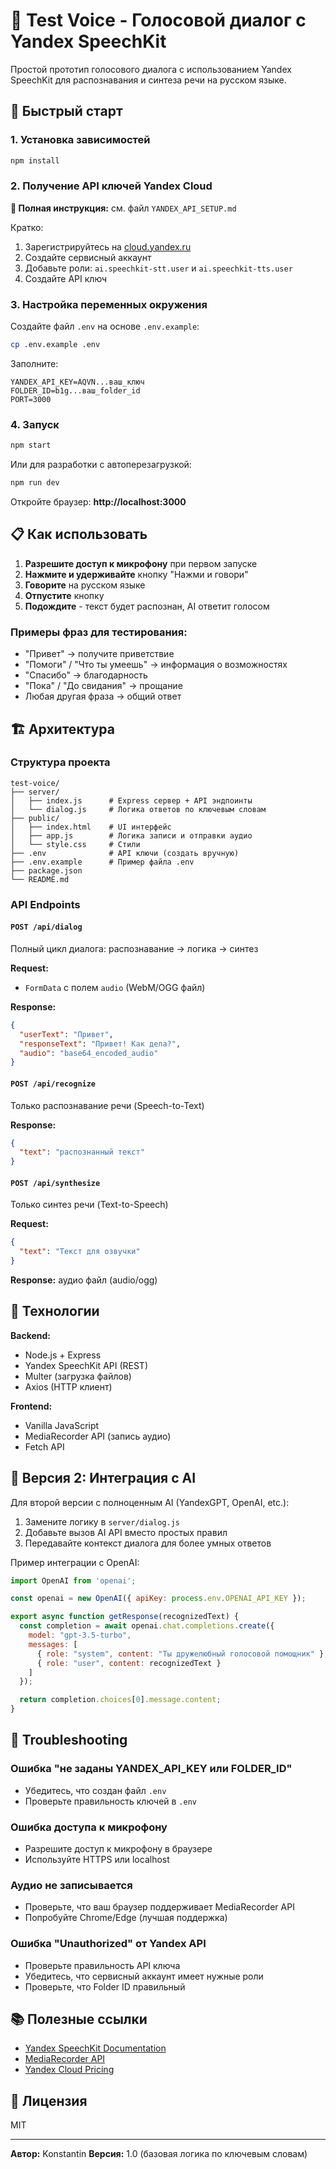 # 🎤 Test Voice - Голосовой диалог с Yandex SpeechKit

Простой прототип голосового диалога с использованием Yandex SpeechKit для распознавания и синтеза речи на русском языке.

## 🚀 Быстрый старт

### 1. Установка зависимостей

```bash
npm install
```

### 2. Получение API ключей Yandex Cloud

**📖 Полная инструкция:** см. файл `YANDEX_API_SETUP.md`

Кратко:
1. Зарегистрируйтесь на [cloud.yandex.ru](https://cloud.yandex.ru)
2. Создайте сервисный аккаунт
3. Добавьте роли: `ai.speechkit-stt.user` и `ai.speechkit-tts.user`
4. Создайте API ключ

### 3. Настройка переменных окружения

Создайте файл `.env` на основе `.env.example`:

```bash
cp .env.example .env
```

Заполните:

```env
YANDEX_API_KEY=AQVN...ваш_ключ
FOLDER_ID=b1g...ваш_folder_id
PORT=3000
```

### 4. Запуск

```bash
npm start
```

Или для разработки с автоперезагрузкой:

```bash
npm run dev
```

Откройте браузер: **http://localhost:3000**

## 📋 Как использовать

1. **Разрешите доступ к микрофону** при первом запуске
2. **Нажмите и удерживайте** кнопку "Нажми и говори"
3. **Говорите** на русском языке
4. **Отпустите** кнопку
5. **Подождите** - текст будет распознан, AI ответит голосом

### Примеры фраз для тестирования:

- "Привет" → получите приветствие
- "Помоги" / "Что ты умеешь" → информация о возможностях
- "Спасибо" → благодарность
- "Пока" / "До свидания" → прощание
- Любая другая фраза → общий ответ

## 🏗️ Архитектура

### Структура проекта

```
test-voice/
├── server/
│   ├── index.js      # Express сервер + API эндпоинты
│   └── dialog.js     # Логика ответов по ключевым словам
├── public/
│   ├── index.html    # UI интерфейс
│   ├── app.js        # Логика записи и отправки аудио
│   └── style.css     # Стили
├── .env              # API ключи (создать вручную)
├── .env.example      # Пример файла .env
├── package.json
└── README.md
```

### API Endpoints

#### `POST /api/dialog`
Полный цикл диалога: распознавание → логика → синтез

**Request:**
- `FormData` с полем `audio` (WebM/OGG файл)

**Response:**
```json
{
  "userText": "Привет",
  "responseText": "Привет! Как дела?",
  "audio": "base64_encoded_audio"
}
```

#### `POST /api/recognize`
Только распознавание речи (Speech-to-Text)

**Response:**
```json
{
  "text": "распознанный текст"
}
```

#### `POST /api/synthesize`
Только синтез речи (Text-to-Speech)

**Request:**
```json
{
  "text": "Текст для озвучки"
}
```

**Response:** аудио файл (audio/ogg)

## 🔧 Технологии

**Backend:**
- Node.js + Express
- Yandex SpeechKit API (REST)
- Multer (загрузка файлов)
- Axios (HTTP клиент)

**Frontend:**
- Vanilla JavaScript
- MediaRecorder API (запись аудио)
- Fetch API

## 📝 Версия 2: Интеграция с AI

Для второй версии с полноценным AI (YandexGPT, OpenAI, etc.):

1. Замените логику в `server/dialog.js`
2. Добавьте вызов AI API вместо простых правил
3. Передавайте контекст диалога для более умных ответов

Пример интеграции с OpenAI:

```javascript
import OpenAI from 'openai';

const openai = new OpenAI({ apiKey: process.env.OPENAI_API_KEY });

export async function getResponse(recognizedText) {
  const completion = await openai.chat.completions.create({
    model: "gpt-3.5-turbo",
    messages: [
      { role: "system", content: "Ты дружелюбный голосовой помощник" },
      { role: "user", content: recognizedText }
    ]
  });

  return completion.choices[0].message.content;
}
```

## 🐛 Troubleshooting

### Ошибка "не заданы YANDEX_API_KEY или FOLDER_ID"
- Убедитесь, что создан файл `.env`
- Проверьте правильность ключей в `.env`

### Ошибка доступа к микрофону
- Разрешите доступ к микрофону в браузере
- Используйте HTTPS или localhost

### Аудио не записывается
- Проверьте, что ваш браузер поддерживает MediaRecorder API
- Попробуйте Chrome/Edge (лучшая поддержка)

### Ошибка "Unauthorized" от Yandex API
- Проверьте правильность API ключа
- Убедитесь, что сервисный аккаунт имеет нужные роли
- Проверьте, что Folder ID правильный

## 📚 Полезные ссылки

- [Yandex SpeechKit Documentation](https://cloud.yandex.ru/docs/speechkit/)
- [MediaRecorder API](https://developer.mozilla.org/en-US/docs/Web/API/MediaRecorder)
- [Yandex Cloud Pricing](https://cloud.yandex.ru/docs/speechkit/pricing)

## 📄 Лицензия

MIT

---

**Автор:** Konstantin
**Версия:** 1.0 (базовая логика по ключевым словам)
